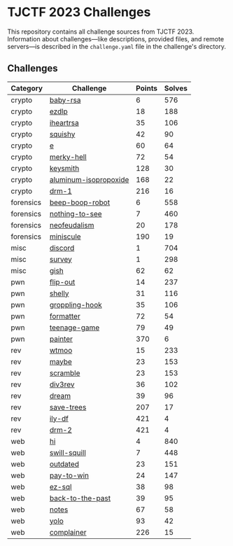 # TJCTF 2023 Challenges

This repository contains all challenge sources from TJCTF 2023. Information about challenges—like descriptions, provided files, and remote servers—is described in the `challenge.yaml` file in the challenge's directory.

## Challenges
| Category|                      Challenge                      |Points|Solves|
|---------|-----------------------------------------------------|------|------|
|  crypto |             [baby-rsa](crypto/baby-rsa)             |   6  |  576 |
|  crypto |                [ezdlp](crypto/ezdlp)                |  18  |  188 |
|  crypto |            [iheartrsa](crypto/iheartrsa)            |  35  |  106 |
|  crypto |              [squishy](crypto/squishy)              |  42  |  90  |
|  crypto |                    [e](crypto/e)                    |  60  |  64  |
|  crypto |           [merky-hell](crypto/merky-hell)           |  72  |  54  |
|  crypto |             [keysmith](crypto/keysmith)             |  128 |  30  |
|  crypto |[aluminum-isopropoxide](crypto/aluminum-isopropoxide)|  168 |  22  |
|  crypto |                [drm-1](crypto/drm-1)                |  216 |  16  |
|forensics|     [beep-boop-robot](forensics/beep-boop-robot)    |   6  |  558 |
|forensics|      [nothing-to-see](forensics/nothing-to-see)     |   7  |  460 |
|forensics|        [neofeudalism](forensics/neofeudalism)       |  20  |  178 |
|forensics|           [miniscule](forensics/miniscule)          |  190 |  19  |
|   misc  |               [discord](misc/discord)               |   1  |  704 |
|   misc  |                [survey](misc/survey)                |   1  |  298 |
|   misc  |                  [gish](misc/gish)                  |  62  |  62  |
|   pwn   |               [flip-out](pwn/flip-out)              |  14  |  237 |
|   pwn   |                 [shelly](pwn/shelly)                |  31  |  116 |
|   pwn   |         [groppling-hook](pwn/groppling-hook)        |  35  |  106 |
|   pwn   |              [formatter](pwn/formatter)             |  72  |  54  |
|   pwn   |           [teenage-game](pwn/teenage-game)          |  79  |  49  |
|   pwn   |                [painter](pwn/painter)               |  370 |   6  |
|   rev   |                  [wtmoo](rev/wtmoo)                 |  15  |  233 |
|   rev   |                  [maybe](rev/maybe)                 |  23  |  153 |
|   rev   |               [scramble](rev/scramble)              |  23  |  153 |
|   rev   |                [div3rev](rev/div3rev)               |  36  |  102 |
|   rev   |                  [dream](rev/dream)                 |  39  |  96  |
|   rev   |             [save-trees](rev/save-trees)            |  207 |  17  |
|   rev   |                 [ily-df](rev/ily-df)                |  421 |   4  |
|   rev   |                  [drm-2](rev/drm-2)                 |  421 |   4  |
|   web   |                     [hi](web/hi)                    |   4  |  840 |
|   web   |           [swill-squill](web/swill-squill)          |   7  |  448 |
|   web   |               [outdated](web/outdated)              |  23  |  151 |
|   web   |             [pay-to-win](web/pay-to-win)            |  24  |  147 |
|   web   |                 [ez-sql](web/ez-sql)                |  38  |  98  |
|   web   |       [back-to-the-past](web/back-to-the-past)      |  39  |  95  |
|   web   |                  [notes](web/notes)                 |  67  |  58  |
|   web   |                   [yolo](web/yolo)                  |  93  |  42  |
|   web   |             [complainer](web/complainer)            |  226 |  15  |